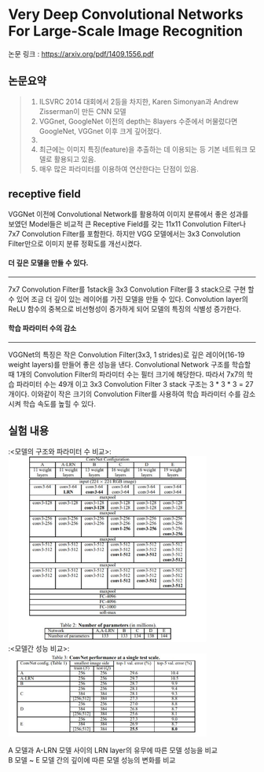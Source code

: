 Very Deep Convolutional Networks For Large-Scale Image Recognition
============================================================================
논문 링크 : <https://arxiv.org/pdf/1409.1556.pdf>   
   
   
   
논문요약
--------
>1. ILSVRC 2014 대회에서 2등을 차지한, Karen Simonyan과 Andrew Zisserman이 만든 CNN 모델
>2. VGGnet, GoogleNet 이전의 depth는 8layers 수준에서 머물렀다면 GoogleNet, VGGnet 이후 크게 깊어졌다.
>3. 
>4. 최근에는 이미지 특징(feature)을 추출하는 데 이용되는 등 기본 네트워크 모델로 활용되고 있음.
>5. 매우 많은 파라미터를 이용하여 연산한다는 단점이 있음.

receptive field
---------------
VGGNet 이전에 Convolutional Network를 활용하여 이미지 분류에서 좋은 성과를 보였던 Model들은 비교적 큰 Receptive Field를 갖는 11x11 Convolution Filter나 7x7 Convolution Filter를 포함한다. 하지만 VGG 모델에서는 3x3 Convolution Filter만으로 이미지 분류 정확도를 개선시켰다.   

#### 더 깊은 모델을 만들 수 있다.
***
7x7 Convolution Filter를 1stack을 3x3 Convolution Filter를 3 stack으로 구현 할 수 있어 조금 더 깊이 있는 레이어를 가진  모델을 만들 수 있다. Convolution layer의 ReLU 함수의 중복으로 비선형성이 증가하게 되어 모델의 특징의 식별성 증가한다. 
   
#### 학습 파라미터 수의 감소   
***
VGGNet의 특징은 작은 Convolution Filter(3x3, 1 strides)로 깊은 레이어(16-19 weight layers)를 만들어 좋은 성능을 낸다. Convolutional Network 구조를 학습할 때 1개의 Convolution Filter의 파라미터 수는 필터 크기에 해당한다. 따라서 7x7의 학습 파라미터 수는 49개 이고 3x3 Convolution Filter 3 stack 구조는 3 * 3 * 3 = 27 개이다. 이와같이 작은 크기의 Convolution Filter를 사용하여 학습 파라미터 수를 감소 시켜 학습 속도를 높힐 수 있다.



실험 내용
---------
:<모델의 구조와 파라미터 수 비교>:
<img src="/image/1.JPG" width="80%" height="80%" title="img1" alt="img1"></img>   
:<모델간 성능 비교>:
<img src="/image/2.JPG" width="80%" height="80%" title="img1" alt="img1"></img>   

A 모델과  A-LRN 모델 사이의 LRN layer의 유무에 따른 모델 성능을 비교  
B 모델 ~ E 모델 간의 깊이에 따른 모델 성능의 변화를 비교


